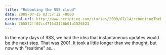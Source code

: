 ```yaml
---
title: "Rebooting the RSS cloud"
date: 2009-07-15 03:57:12 +0000
external-url: http://www.scripting.com/stories/2009/07/14/rebootingTheRssCloud.html
hash: 7658f2ff02cc471643126b01a1526523
---
```


In the early days of RSS, we had the idea that instantaneous updates would be the next step. That was 2001. It took a little longer than we thought, but now with "realtime" as...
